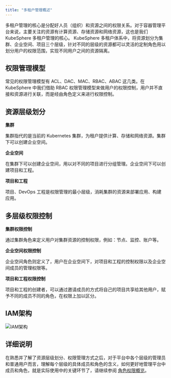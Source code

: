 ```yaml
---
title: "多租户管理概述"
---
```


多租户管理的核心是分配好人员（组织）和资源之间的权限关系。对于容器管理平台来说，主要关注的资源有计算资源、存储资源和网络资源，这也是我们 KubeSphere 多租户管理的核心。
KubeSphere 多租户体系中，将资源划分为集群、企业空间、项目三个层级，针对不同的层级的资源都可以灵活的定制角色用以划分用户的权限范围，实现不同用户之间的资源隔离。


## 权限管理模型

常见的权限管理模型有 ACL、DAC、MAC、RBAC、ABAC 这几类。在 KubeSphere 中我们借助 RBAC 权限管理模型来做用户的权限控制，用户并不直接和资源进行关联，而是经由角色定义来进行权限控制。

## 资源层级划分

**集群**

集群指代的是当前的 Kubernetes 集群，为租户提供计算、存储和网络资源。集群下可以创建企业空间。

**企业空间**

在集群下可以创建企业空间，用以对不同的项目进行分组管理。企业空间下可以创建项目和工程。

**项目和工程**

项目、DevOps 工程是权限管理的最小层级，消耗集群的资源来部署应用、构建应用。

## 多层级权限控制

**集群权限控制**

通过集群角色来定义用户对集群资源的控制权限，例如：节点、监控、账户等。

**企业空间权限控制**

企业空间角色则定义了，用户在企业空间下，对项目和工程的控制权限以及企业空间成员的管理权限等。

**项目和工程权限控制**

项目和工程的创建者，可以通过邀请成员的方式将自己的项目共享给其他用户，赋予不同的成员不同的角色，在权限上加以区分。

## IAM架构

![IAM架构](/api-design.png)


## 详细说明

在熟悉并了解了资源层级划分、权限管理方式之后，对于平台中各个层级的管理员和普通用户而言，理解每个层级的具体成员和角色的含义，如何更好地管理平台中成员和角色，就是实际使用中的关键环节了，请继续参阅 [角色权限概览](../role-overview)。